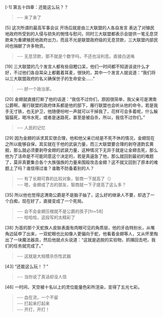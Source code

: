 
[-1] 第五十四章：还能这么玩？？
>--- 来了来了<br>

[5] 这次所谓的最高军事会议 开场后就是由三大联盟的人各自发言 表达了对殖民地政府所受到的入侵与损失的惋惜与慰问，同时三大联盟都表示会提供一笔无息贷款来为重建殖民地政府出力，而且不光是联盟政府级的无息贷款，三大联盟内部民间也捐献了许多物资。
>--- 无息贷款，那不就是个数字吗，不还也没利息。直接白送咯<br>

[19] 三大联盟的几个发言人都有些目瞪口呆，他们一时间都不知道该说什么才好，不过他们各自耳朵上都戴着耳麦，很快的，其中一个发言人就说道：“我们将以三大联盟政府的名义确保世子的生命安全……”
>--- 好一个政治家。<br>

[20] 金翅就直接打断了他的话道：“我信不过你们，原因很简单，我父亲可是渭南公爵啊，雁行联盟的政府体系都是他的部下，雁行联盟也会听从他的命令，若是我手无寸铁，也无护卫，他随便吩咐一声就可以干掉我了，花样可会多着呢，什么躲猫猫死，喝冷水死，或者是迷路死，甚至是被自杀，所以，我信不过你们。”
>--- 人民的记忆<br>

[29] 因为金翅的诉求其实很合理，他和他父亲已经是不死不休的情况，金翅现在之所以能够自保，其实就在于他的武装力量，而三大联盟要合理的剥夺道韵玄黄舰，那么就必须要剥夺金翅的武装力量，这种情况下无异于就是让金翅去死，那么他为了活命是不可能同意这个决定的，若是真逼急了他，那么就回到最初的难题了，莫非真要集合各个大族强族的力量来围殴攻击金翅？这不就又回到了原本的难题上了吗？谁信得过谁？谁敢不防备着别的人？
>--- 有了长期可靠的比较对象，智商一下就高了（）<br>
>--- 嗯，金翅成了古的朋友，智商就一下子提高了这么多？<br>

[35] 所以他也觉得这渭南公爵是不是脑子抽了，这么好的继承人不要，却选了一个白痴，现在好了，直接变成了一个死局。
>--- 会不会金翅压根就不是公爵的孩子[fn=58]<br>
>--- 哈哈哈，这段写的太精彩了<br>

[38] 为首的那个天蛇族人皮肤表面有肉眼可见的角质层，他的牙齿特别长，从嘴角边延申了出来，一双蛇眼也比如像人更偏向于蛇，他看着金翅等人，又从怀里掏出了一块魔法器具，然后他就点头说道：“这就是逃脱的实验物，抓捕回去吧，我们的任务就完成了。”
>--- 这就是大规模杀伤性武器<br>

[43] “还能这么玩！？”
>--- 当你说了真话却没人信<br>

[46] 一时间，天空被十名以上的灵位能量色彩所渲染，变得了五光七彩。
>--- 血在流，一个不留<br>
>--- 打起来打起来<br>
>--- 开打，开打！<br>
